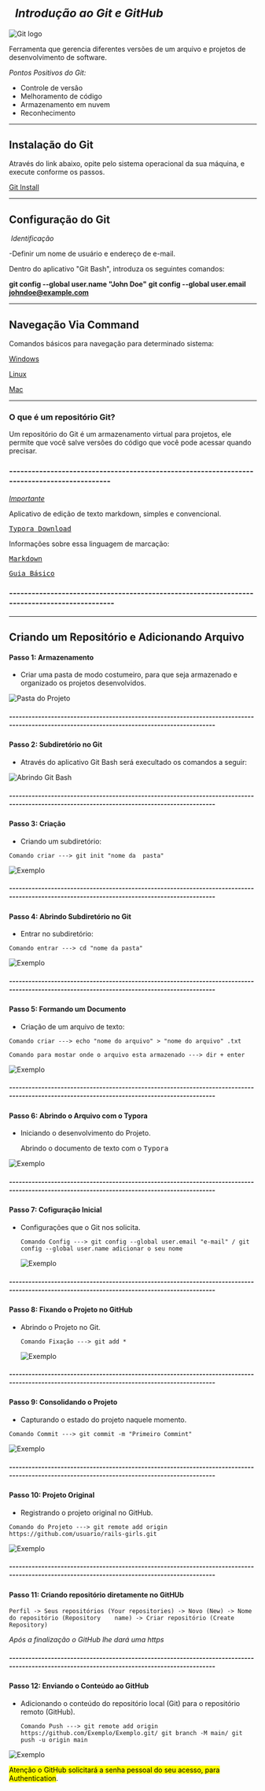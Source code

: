  #  <sub><cite> Introdução ao Git e GitHub </cite></sub> 



![Git logo](https://user-images.githubusercontent.com/107075512/174316754-3dbfb9fa-7eb7-4667-bf4d-7f857e46d075.png)


Ferramenta que gerencia diferentes versões de um arquivo e projetos de desenvolvimento de software.

*Pontos Positivos do Git:*

- Controle de versão 
- Melhoramento de código
- Armazenamento em nuvem
- Reconhecimento 

---------------------------------------------------------------------------

## Instalação do Git 

Através do link abaixo, opite pelo sistema operacional da sua máquina, e execute conforme os passos.

[Git Install](https://git-scm.com/book/pt-br/v2/Come%C3%A7ando-Instalando-o-Git)

---------------------------------------------------------------------------

## Configuração do Git 

​    *Identificação*

   -Definir um nome de usuário e endereço de e-mail.

   Dentro do aplicativo "Git Bash", introduza os seguintes comandos: 

  **git config --global user.name "John Doe"**
  **git config --global user.email johndoe@example.com**

---------------------------------------------------------------------------

## Navegação Via Command  ##

Comandos básicos para navegação para determinado sistema:

[Windows](https://www.digitalhouse.com/br/blog/principais-comandos-git/)

[Linux](https://www.hostinger.com.br/tutoriais/comandos-linux)

[Mac](https://www.apptuts.net/tutorial/mac/comandos-uteis-terminal-do-mac/)

---------------------------------------------------------------------------

### O que é um repositório Git?

  Um repositório do Git é um armazenamento virtual para projetos, ele permite que você salve versões do código que você pode acessar quando precisar.

###  --------------------------------------------------------------------------------------------

  <u>_Importante_</u>

   Aplicativo de edição de texto markdown, simples e convencional.

 <kbd>[Typora Download](https://typora.softonic.com.br/)</kbd>

  Informações sobre essa linguagem de marcação:

 <kbd> [Markdown](https://www.digitalhouse.com/br/blog/markdown/)</kbd>

 <kbd>[Guia Básico](https://docs.pipz.com/central-de-ajuda/learning-center/guia-basico-de-markdown#open)</kbd>

### ---------------------------------------------------------------------------------------------

--------------------

## Criando um Repositório e Adicionando Arquivo



#### Passo 1:  Armazenamento  ####

- Criar uma pasta de modo costumeiro, para que seja armazenado e organizado os projetos  desenvolvidos.

![Pasta do Projeto](https://user-images.githubusercontent.com/107075512/174319147-bc8387a3-2afb-4400-87ad-d16836522609.jpg)

##### --------------------------------------------------------------------------------------------------------------------------------------------

#### Passo 2: Subdiretório no Git

- Através do aplicativo Git Bash será execultado os comandos a seguir:

![Abrindo Git Bash ](https://user-images.githubusercontent.com/107075512/174319066-c5eefb52-0961-4b5a-b336-ad4ee391a71c.jpg)

##### --------------------------------------------------------------------------------------------------------------------------------------------

#### Passo 3: Criação

-  Criando um subdiretório:

~~~~git init "nome da  pasta"
Comando criar ---> git init "nome da  pasta"
~~~~

![Exemplo](https://user-images.githubusercontent.com/107075512/174318996-fbe84937-bada-4438-9ced-443e20068688.jpg)

##### --------------------------------------------------------------------------------------------------------------------------------------------

#### Passo 4: Abrindo Subdiretório no Git

- Entrar no subdiretório:

~~~ cd "nome da pasta"
Comando entrar ---> cd "nome da pasta"
~~~

![Exemplo](https://user-images.githubusercontent.com/107075512/174318940-a37d4de0-a0de-4cb1-871f-df0b35d20b67.jpg)

##### --------------------------------------------------------------------------------------------------------------------------------------------

#### Passo 5: Formando um Documento 

- Criação de um arquivo de texto:

~~~echo "nome do arquivo" > "nome do arquivo" .txt
Comando criar ---> echo "nome do arquivo" > "nome do arquivo" .txt        
~~~

~~~dir + enter
Comando para mostar onde o arquivo esta armazenado ---> dir + enter
~~~

![Exemplo](https://user-images.githubusercontent.com/107075512/174318851-a6b64455-e077-48b5-b2c7-73c5ec67b4e2.jpg)

##### --------------------------------------------------------------------------------------------------------------------------------------------

#### Passo 6: Abrindo o Arquivo com o Typora

- Iniciando o desenvolvimento do Projeto.

  Abrindo o documento de texto com o <kbd>Typora</kbd>

![Exemplo](https://user-images.githubusercontent.com/107075512/174318764-4e4fd08c-7eb7-4797-b4b6-66d376bc0899.jpg)

##### --------------------------------------------------------------------------------------------------------------------------------------------

#### Passo 7: Cofiguração Inicial 

- Configurações que o Git nos solicita.

  ~~~~ git config --global user.email "e-mail" / git config --global user.name adicionar o seu nome
  Comando Config ---> git config --global user.email "e-mail" / git config --global user.name adicionar o seu nome
  ~~~~

  ![Exemplo](https://user-images.githubusercontent.com/107075512/174318650-cf399a5f-8f20-4316-8536-f95648ac8f3b.jpg)

##### --------------------------------------------------------------------------------------------------------------------------------------------

#### Passo 8: Fixando o Projeto no GitHub

- Abrindo o Projeto no Git.

  ~~~~git add *
  Comando Fixação ---> git add *
  ~~~~

  ![Exemplo](https://user-images.githubusercontent.com/107075512/174318546-912187c1-273a-439a-b70b-f265670c5cf3.jpg)

##### --------------------------------------------------------------------------------------------------------------------------------------------

#### Passo 9: Consolidando o Projeto 

- Capturando o estado do projeto naquele momento.

 ~~~git commit -m "Primeiro Commint"
 Comando Commit ---> git commit -m "Primeiro Commint"
 ~~~

![Exemplo](https://user-images.githubusercontent.com/107075512/174318481-768f5eb1-c0e3-4b89-9755-83cc21b0c113.jpg)

##### --------------------------------------------------------------------------------------------------------------------------------------------

#### Passo 10: Projeto Original 

- Registrando o projeto original no GitHub.

~~~git remote add origin https://github.com/usuario/rails-girls.git
Comando do Projeto ---> git remote add origin https://github.com/usuario/rails-girls.git
~~~

![Exemplo](https://user-images.githubusercontent.com/107075512/174318365-87aabac5-a183-4ca9-a2fb-f5e37af47f20.jpg)
##### --------------------------------------------------------------------------------------------------------------------------------------------

#### Passo 11: Criando repositório diretamente no GitHUb

  ~~~
  Perfil -> Seus repositórios (Your repositories) -> Novo (New) -> Nome do repositório (Repository    name) -> Criar repositório (Create Repository) 
  ~~~



 *Após a finalização o GitHub lhe dará uma https*

##### --------------------------------------------------------------------------------------------------------------------------------------------

#### Passo 12: Enviando o Conteúdo ao GitHub

- Adicionando o conteúdo do repositório local (Git) para o repositório remoto (GitHub).

  ~~~~git remote add origin https://github.com/Exemplo/Exemplo.git/ git branch -M main/ git push -u origin main
  Comando Push ---> git remote add origin https://github.com/Exemplo/Exemplo.git/ git branch -M main/ git push -u origin main

![Exemplo](https://user-images.githubusercontent.com/107075512/174317762-177610ad-6bee-491b-95b5-d69c91983451.jpg)

<mark>Atenção o GitHub solicitará a senha pessoal do seu acesso, para Authentication</mark>.




